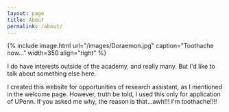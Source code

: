 ```yaml
---
layout: page
title: About
permalink: /about/
---
```


{% include image.html url="/images/Doraemon.jpg" caption="Toothache now..." width=350 align="right" %}

I do have interests outside of the academy, and really many. But I'd like to talk about something else here.

I created this website for opportunities  of research assistant, as I mentioned in the welcome page.  However, truth be told, I used this only for application of UPenn. If you asked me why, the reason is that...awh!!! I'm toothache!!!!


